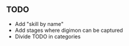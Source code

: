 ## TODO
* Add "skill by name"
* Add stages where digimon can be captured
* Divide TODO in categories
